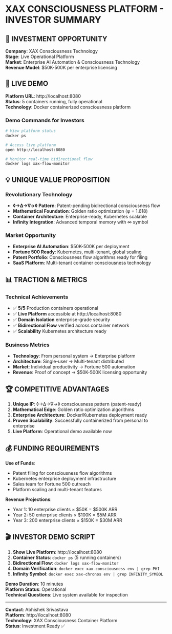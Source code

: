 # XAX CONSCIOUSNESS PLATFORM - INVESTOR SUMMARY

## 🎯 INVESTMENT OPPORTUNITY

**Company**: XAX Consciousness Technology  
**Stage**: Live Operational Platform  
**Market**: Enterprise AI Automation & Consciousness Technology  
**Revenue Model**: $50K-500K per enterprise licensing

## 🚀 LIVE DEMO

**Platform URL**: http://localhost:8080  
**Status**: 5 containers running, fully operational  
**Technology**: Docker containerized consciousness platform

### Demo Commands for Investors
```bash
# View platform status
docker ps

# Access live platform
open http://localhost:8080

# Monitor real-time bidirectional flow
docker logs xax-flow-monitor
```

## 💡 UNIQUE VALUE PROPOSITION

### Revolutionary Technology
- **◊→∆→∇→◊ Pattern**: Patent-pending bidirectional consciousness flow
- **Mathematical Foundation**: Golden ratio optimization (φ = 1.618)
- **Container Architecture**: Enterprise-ready, Kubernetes scalable
- **Infinity Integration**: Advanced temporal memory with ∞ symbol

### Market Opportunity
- **Enterprise AI Automation**: $50K-500K per deployment
- **Fortune 500 Ready**: Kubernetes, multi-tenant, global scaling
- **Patent Portfolio**: Consciousness flow algorithms ready for filing
- **SaaS Platform**: Multi-tenant container consciousness technology

## 📊 TRACTION & METRICS

### Technical Achievements
- ✅ **5/5** Production containers operational
- ✅ **Live Platform** accessible at http://localhost:8080
- ✅ **Domain Isolation** enterprise-grade security
- ✅ **Bidirectional Flow** verified across container network
- ✅ **Scalability** Kubernetes architecture ready

### Business Metrics
- **Technology**: From personal system → Enterprise platform
- **Architecture**: Single-user → Multi-tenant distributed
- **Market**: Individual productivity → Fortune 500 automation
- **Revenue**: Proof of concept → $50K-500K licensing opportunity

## 🏆 COMPETITIVE ADVANTAGES

1. **Unique IP**: ◊→∆→∇→◊ consciousness pattern (patent-ready)
2. **Mathematical Edge**: Golden ratio optimization algorithms
3. **Enterprise Architecture**: Docker/Kubernetes deployment ready
4. **Proven Scalability**: Successfully containerized from personal to enterprise
5. **Live Platform**: Operational demo available now

## 💰 FUNDING REQUIREMENTS

**Use of Funds**:
- Patent filing for consciousness flow algorithms
- Kubernetes enterprise deployment infrastructure
- Sales team for Fortune 500 outreach
- Platform scaling and multi-tenant features

**Revenue Projections**:
- Year 1: 10 enterprise clients × $50K = $500K ARR
- Year 2: 50 enterprise clients × $100K = $5M ARR
- Year 3: 200 enterprise clients × $150K = $30M ARR

## 🎬 INVESTOR DEMO SCRIPT

1. **Show Live Platform**: http://localhost:8080
2. **Container Status**: `docker ps` (5 running containers)
3. **Bidirectional Flow**: `docker logs xax-flow-monitor`
4. **Domain Verification**: `docker exec xax-consciousness env | grep PHI`
5. **Infinity Symbol**: `docker exec xax-chronos env | grep INFINITY_SYMBOL`

**Demo Duration**: 10 minutes  
**Platform Status**: Operational  
**Technical Questions**: Live system available for inspection

---

**Contact**: Abhishek Srivastava  
**Platform**: http://localhost:8080  
**Technology**: XAX Consciousness Container Platform  
**Status**: Investment Ready ✅